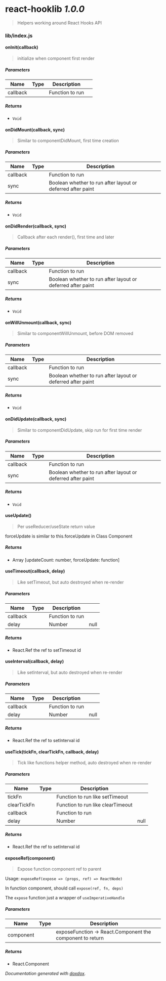 # react-hooklib *1.0.0*

> Helpers working around React Hooks API


### lib/index.js


#### onInit(callback) 

> initialize when component first render




##### Parameters

| Name | Type | Description |  |
| ---- | ---- | ----------- | -------- |
| callback |  | Function to run | &nbsp; |




##### Returns


- `Void`



#### onDidMount(callback, sync) 

> Similar to componentDidMount, first time creation




##### Parameters

| Name | Type | Description |  |
| ---- | ---- | ----------- | -------- |
| callback |  | Function to run | &nbsp; |
| sync |  | Boolean whether to run after layout or deferred after paint | &nbsp; |




##### Returns


- `Void`



#### onDidRender(callback, sync) 

> Callback after each render(), first time and later




##### Parameters

| Name | Type | Description |  |
| ---- | ---- | ----------- | -------- |
| callback |  | Function to run | &nbsp; |
| sync |  | Boolean whether to run after layout or deferred after paint | &nbsp; |




##### Returns


- `Void`



#### onWillUnmount(callback, sync) 

> Similar to componentWillUnmount, before DOM removed




##### Parameters

| Name | Type | Description |  |
| ---- | ---- | ----------- | -------- |
| callback |  | Function to run | &nbsp; |
| sync |  | Boolean whether to run after layout or deferred after paint | &nbsp; |




##### Returns


- `Void`



#### onDidUpdate(callback, sync) 

> Similar to componentDidUpdate, skip run for first time render




##### Parameters

| Name | Type | Description |  |
| ---- | ---- | ----------- | -------- |
| callback |  | Function to run | &nbsp; |
| sync |  | Boolean whether to run after layout or deferred after paint | &nbsp; |




##### Returns


- `Void`



#### useUpdate() 

> Per useReducer/useState return value

forceUpdate is similar to this.forceUpdate in Class Component






##### Returns


-  Array [updateCount: number, forceUpdate: function]



#### useTimeout(callback, delay) 

> Like setTimeout, but auto destroyed when re-render




##### Parameters

| Name | Type | Description |  |
| ---- | ---- | ----------- | -------- |
| callback |  | Function to run | &nbsp; |
| delay |  | Number|null|undefined seconds to delay, null to stop | &nbsp; |




##### Returns


-  React.Ref the ref to setTimeout id



#### useInterval(callback, delay) 

> Like setInterval, but auto destroyed when re-render




##### Parameters

| Name | Type | Description |  |
| ---- | ---- | ----------- | -------- |
| callback |  | Function to run | &nbsp; |
| delay |  | Number|null|undefined seconds to delay, null to stop | &nbsp; |




##### Returns


-  React.Ref the ref to setInterval id



#### useTick(tickFn, clearTickFn, callback, delay) 

> Tick like functions helper method, auto destroyed when re-render




##### Parameters

| Name | Type | Description |  |
| ---- | ---- | ----------- | -------- |
| tickFn |  | Function to run like setTimeout | &nbsp; |
| clearTickFn |  | Function to run like clearTimeout | &nbsp; |
| callback |  | Function to run | &nbsp; |
| delay |  | Number|null|undefined seconds to delay, null to stop | &nbsp; |




##### Returns


-  React.Ref the ref to setInterval id



#### exposeRef(component) 

> Expose function component ref to parent

Usage: `exposeRef(expose => (props, ref) => ReactNode)`

In function component, should call `expose(ref, fn, deps)`

The `expose` function just a wrapper of `useImperativeHandle`




##### Parameters

| Name | Type | Description |  |
| ---- | ---- | ----------- | -------- |
| component |  | exposeFunction -> React.Component the component to return | &nbsp; |




##### Returns


-  React.Component




*Documentation generated with [doxdox](https://github.com/neogeek/doxdox).*
